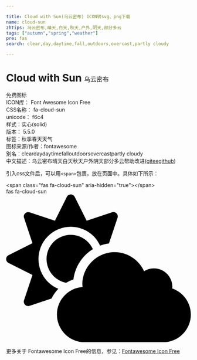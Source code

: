 ```yaml
---

title: Cloud with Sun(乌云密布) ICON转svg、png下载
name: cloud-sun
zhTips: 乌云密布,晴天,白天,秋天,户外,阴天,部分多云
tags: ["autumn","spring","weather"]
pre: fas
search: clear,day,daytime,fall,outdoors,overcast,partly cloudy

---
```


# Cloud with Sun  <small style="font-size: 60%;font-weight: 100">乌云密布</small>


<div class="detail-page">
<p>
<span><span class="badge-success badge">免费图标</span> </span>
<br/>
<span>
ICON库：
<span class="badge-secondary badge">Font Awesome Icon Free</span> 
</span>
<br/>
<span>
CSS名称：
<span class="badge-secondary badge">fa-cloud-sun</span> 
</span>
<br/>
<span>
unicode：
<span class="badge-secondary badge">f6c4</span> 
<copy-btn content='f6c4' btn-title=""></copy-btn>
<copy-btn :content='String.fromCodePoint(parseInt("f6c4", 16))' btn-title="复制U"></copy-btn>
</span><br/><span>样式：<span class="badge-light badge">实心(solid)</span></span>
<br/>
<span>
版本：
<span class="badge-secondary badge">5.5.0</span> 
</span><br/><span>标签：<span class="badge-light badge"><router-link to="/tags/autumn.html">秋季</router-link></span><span class="badge-light badge"><router-link to="/tags/spring.html">春天</router-link></span><span class="badge-light badge"><router-link to="/tags/weather.html">天气</router-link></span></span>
<br/>
<span>图标来源/作者：<span class="badge-light badge">fontawesome</span></span> 
<br/>
<span>别名：<span class="badge-light badge">clear</span><span class="badge-light badge">day</span><span class="badge-light badge">daytime</span><span class="badge-light badge">fall</span><span class="badge-light badge">outdoors</span><span class="badge-light badge">overcast</span><span class="badge-light badge">partly cloudy</span></span><br/><span class="zh-detail">中文描述：<span class="badge-primary badge">乌云密布</span><span class="badge-primary badge">晴天</span><span class="badge-primary badge">白天</span><span class="badge-primary badge">秋天</span><span class="badge-primary badge">户外</span><span class="badge-primary badge">阴天</span><span class="badge-primary badge">部分多云</span><span class="help-link"><span>帮助改进</span>(<a href="https://gitee.com/liuwave/icon-helper/edit/master/json/fontawesome/solid/cloud-sun.json" target="_blank" rel="noopener noreferrer">gitee</a><a href="https://github.com/liuwave/icon-helper/edit/master/json/fontawesome/solid/cloud-sun.json" target="_blank" rel="noopener noreferrer">github</a></span>)</span><br/>
</p>
</div>
<div class="alert alert-dark">
  <i class="fas fa-cloud-sun fa-xs"></i>
  <i class="fas fa-cloud-sun fa-sm"></i>
  <i class="fas fa-cloud-sun fa-lg"></i>
  <i class="fas fa-cloud-sun fa-2x"></i>
  <i class="fas fa-cloud-sun fa-3x"></i>
  <i class="fas fa-cloud-sun fa-5x"></i>
  <i class="fas fa-cloud-sun fa-7x"></i>
</div>
<div>
  <p>引入css文件后，可以用<code>&lt;span&gt;</code>包裹，放在页面中。具体如下所示：    
  </p>
  <div class="alert alert-primary" style="font-size: 14px">
    &lt;span class="fas fa-cloud-sun" aria-hidden="true"&gt;&lt;/span&gt;
    <copy-btn content='<span class="fas fa-cloud-sun" aria-hidden="true"></span>'></copy-btn>
  </div>
  <div class="alert alert-secondary">
    <i class="fas fa-cloud-sun"
    style="font-size: 24px"
    aria-hidden="true"></i> fas fa-cloud-sun
    <copy-btn content="fas fa-cloud-sun" btn-title="复制图标名称"></copy-btn>
  </div>
</div>
<div id="svg" class="svg-wrap">
<svg xmlns="http://www.w3.org/2000/svg" viewBox="0 0 640 512"><path d="M575.2 325.7c.2-1.9.8-3.7.8-5.6 0-35.3-28.7-64-64-64-12.6 0-24.2 3.8-34.1 10-17.6-38.8-56.5-66-101.9-66-61.8 0-112 50.1-112 112 0 3 .7 5.8.9 8.7-49.6 3.7-88.9 44.7-88.9 95.3 0 53 43 96 96 96h272c53 0 96-43 96-96 0-42.1-27.2-77.4-64.8-90.4zm-430.4-22.6c-43.7-43.7-43.7-114.7 0-158.3 43.7-43.7 114.7-43.7 158.4 0 9.7 9.7 16.9 20.9 22.3 32.7 9.8-3.7 20.1-6 30.7-7.5L386 81.1c4-11.9-7.3-23.1-19.2-19.2L279 91.2 237.5 8.4C232-2.8 216-2.8 210.4 8.4L169 91.2 81.1 61.9C69.3 58 58 69.3 61.9 81.1l29.3 87.8-82.8 41.5c-11.2 5.6-11.2 21.5 0 27.1l82.8 41.4-29.3 87.8c-4 11.9 7.3 23.1 19.2 19.2l76.1-25.3c6.1-12.4 14-23.7 23.6-33.5-13.1-5.4-25.4-13.4-36-24zm-4.8-79.2c0 40.8 29.3 74.8 67.9 82.3 8-4.7 16.3-8.8 25.2-11.7 5.4-44.3 31-82.5 67.4-105C287.3 160.4 258 140 224 140c-46.3 0-84 37.6-84 83.9z"/></svg>
</div>
<detail full-name='fa-cloud-sun'></detail>
    
<div><p>更多关于  Fontawesome Icon Free的信息，参见：<a target="_blank" href="https://iconhelper.cn/fontawesome.html">Fontawesome Icon Free</a>
</p></div>
